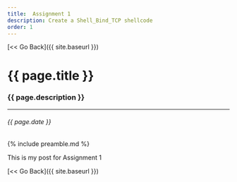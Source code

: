 ```yaml
---
title:  Assignment 1
description: Create a Shell_Bind_TCP shellcode
order: 1
---
```


[&lt;&lt; Go Back]({{ site.baseurl }})


# {{ page.title }}
### {{ page.description }}
___
###### {{ page.date }}



{% include preamble.md %}


This is my post for Assignment 1


[&lt;&lt; Go Back]({{ site.baseurl }})
